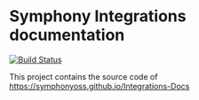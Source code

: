 # Symphony Integrations documentation

[![Build Status](https://travis-ci.org/symphonyoss/Integrations-Docs.svg)](https://travis-ci.org/symphonyoss/Integrations-Docs)

This project contains the source code of https://symphonyoss.github.io/Integrations-Docs
